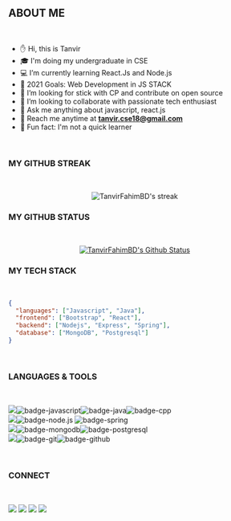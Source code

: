 ## ABOUT ME

</br>

- ✋ Hi, this is Tanvir
- 🎓 I'm doing my undergraduate in CSE
- 💻 I’m currently learning React.Js and Node.js
- 🎯 2021 Goals: Web Development in JS STACK
- 🚀 I’m looking for stick with CP and contribute on open source
- 🤝 I’m looking to collaborate with passionate tech enthusiast
- 💪 Ask me anything about javascript, react.js
- 📧 Reach me anytime at **tanvir.cse18@gmail.com**
- 🎈 Fun fact: I'm not a quick learner

</br>

### MY GITHUB STREAK

</br>

<p align="center">
        <img title="🔥 Streak Stats" src="https://github-readme-streak-stats.herokuapp.com/?user=TanvirFahimBD&theme=prussian&hide_border=true&stroke=0000&background=060A0CD0"  alt="TanvirFahimBD's streak"/>
</p>

### MY GITHUB STATUS

<br/>
   <p align="center">
  <a href="#" title="🚀 Github Stats"><img src="https://github-readme-stats.vercel.app/api?username=TanvirFahimBD&show_icons=true&theme=prussian&hide_border=true&count_private=true&show_owner=true" alt="TanvirFahimBD's Github Status"/>
  </a>
  </p>

### MY TECH STACK

<br/>

```json
{
  "languages": ["Javascript", "Java"],
  "frontend": ["Bootstrap", "React"],
  "backend": ["Nodejs", "Express", "Spring"],
  "database": ["MongoDB", "Postgresql"]
}
```

<br />

### LANGUAGES & TOOLS

</br>

<img src="https://img.shields.io/badge/Languages-151515?style=for-the-badge&logo=plex&logoColor=FFFFFF">![badge-javascript](https://img.shields.io/badge/javascript-151515?style=for-the-badge&logo=javascript&logoColor=79740e&labelColor=151515)![badge-java](https://img.shields.io/badge/java-151515?style=for-the-badge&logo=java&logoColor=79740e&labelColor=151515)![badge-cpp](https://img.shields.io/badge/c%2B%2B-151515?style=for-the-badge&logo=c%2B%2B&logoColor=79740e&labelColor=151515) <br/>
<img src="https://img.shields.io/badge/Frameworks-151515?style=for-the-badge&logo=IPFS&logoColor=FFFFFF">![badge-node.js](https://img.shields.io/badge/node.js-151515?style=for-the-badge&logo=node.js&logoColor=79740e&labelColor=151515) ![badge-spring](https://img.shields.io/badge/spring-151515?style=for-the-badge&logo=spring&logoColor=79740e&labelColor=151515) <br/>
<img src="https://img.shields.io/badge/Database-151515?style=for-the-badge&logo=Redis&logoColor=FFFFFF">![badge-mongodb](https://img.shields.io/badge/mongodb-151515?style=for-the-badge&logo=mongodb&logoColor=79740e&labelColor=151515)![badge-postgresql](https://img.shields.io/badge/postgresql-151515?style=for-the-badge&logo=postgresql&logoColor=79740e&labelColor=151515)</br>
<img src="https://img.shields.io/badge/Tools-151515?style=for-the-badge&logo=Redis&logoColor=FFFFFF">![badge-git](https://img.shields.io/badge/git-151515?style=for-the-badge&logo=git&logoColor=79740e&labelColor=151515)![badge-github](https://img.shields.io/badge/github-151515?style=for-the-badge&logo=github&logoColor=79740e&labelColor=151515)

<br />

### CONNECT

</br>

[<img src="https://img.shields.io/badge/TanvirFahim-151515?style=for-the-badge&logo=linkedin&logoColor=white">](https://www.linkedin.com/in/tanvir-hossain-fahim-084478156/)
[<img src="https://img.shields.io/badge/TanvirFahim-151515?style=for-the-badge&logo=medium&logoColor=white">](https://medium.com/@tanvirfahim6939)
[<img src="https://img.shields.io/badge/TanvirFahim-151515?style=for-the-badge&logo=dev.to&logoColor=white">](https://dev.to/tanvirfahimbd)
[<img src="https://img.shields.io/badge/TanvirFahim-151515?style=for-the-badge&logo=gmail&logoColor=white">](mailto:tanvir.cse18@gmail.com)
